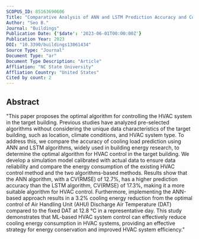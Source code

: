 ```yaml
---
SCOPUS_ID: 85163690606
Title: "Comparative Analysis of ANN and LSTM Prediction Accuracy and Cooling Energy Savings through AHU-DAT Control in an Office Building"
Author: "Seo B."
Journal: "Buildings"
Publication Date: {'$date': '2023-06-01T00:00:00Z'}
Publication Year: 2023
DOI: "10.3390/buildings13061434"
Source Type: "Journal"
Document Type: "ar"
Document Type Description: "Article"
Affliation: "NC State University"
Affliation Country: "United States"
Cited by count: 2
---
```


## Abstract
"This paper proposes the optimal algorithm for controlling the HVAC system in the target building. Previous studies have analyzed pre-selected algorithms without considering the unique data characteristics of the target building, such as location, climate conditions, and HVAC system type. To address this, we compare the accuracy of cooling load prediction using ANN and LSTM algorithms, widely used in building energy research, to determine the optimal algorithm for HVAC control in the target building. We develop a simulation model calibrated with actual data to ensure data reliability and compare the energy consumption of the existing HVAC control method and the two algorithms-based methods. Results show that the ANN algorithm, with a CV(RMSE) of 12.7%, has a higher prediction accuracy than the LSTM algorithm, CV(RMSE) of 17.3%, making it a more suitable algorithm for HVAC control. Furthermore, implementing the ANN-based approach results in a 3.2% cooling energy reduction from the optimal control of Air Handling Unit (AHU) Discharge Air Temperature (DAT) compared to the fixed DAT at 12.8 °C in a representative day. This study demonstrates that ML-based HVAC system control can effectively reduce cooling energy consumption in HVAC systems, providing an effective strategy for energy conservation and improved HVAC system efficiency."
